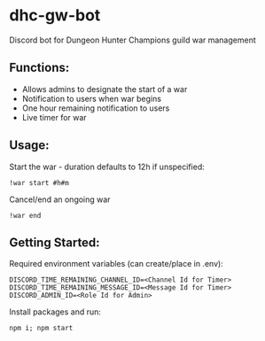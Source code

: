 # dhc-gw-bot

Discord bot for Dungeon Hunter Champions guild war management

## Functions:
* Allows admins to designate the start of a war
* Notification to users when war begins
* One hour remaining notification to users
* Live timer for war

## Usage:
Start the war - duration defaults to 12h if unspecified:
```
!war start #h#m
```
Cancel/end an ongoing war
```
!war end
```

## Getting Started:
Required environment variables (can create/place in .env):
```
DISCORD_TIME_REMAINING_CHANNEL_ID=<Channel Id for Timer>
DISCORD_TIME_REMAINING_MESSAGE_ID=<Message Id for Timer>
DISCORD_ADMIN_ID=<Role Id for Admin>
```
Install packages and run:
```
npm i; npm start
```
